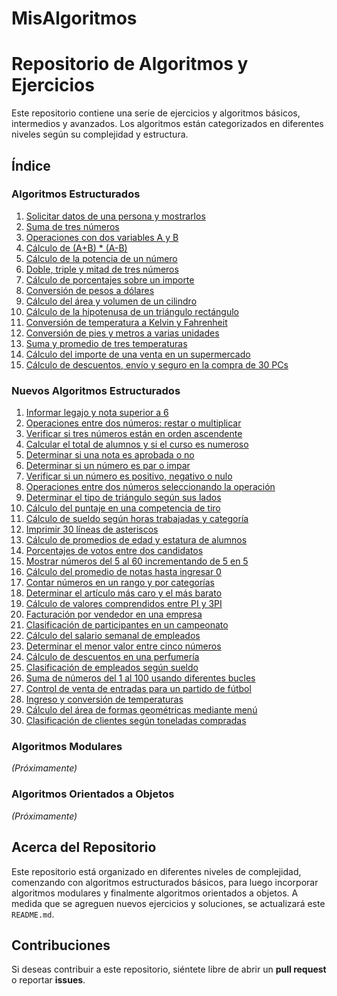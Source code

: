 # MisAlgoritmos
# Repositorio de Algoritmos y Ejercicios

Este repositorio contiene una serie de ejercicios y algoritmos básicos, intermedios y avanzados. Los algoritmos están categorizados en diferentes niveles según su complejidad y estructura.

## Índice

### Algoritmos Estructurados

1. [Solicitar datos de una persona y mostrarlos](./01_pedir_datos/)
2. [Suma de tres números](./02_suma_tres_numeros/)
3. [Operaciones con dos variables A y B](./03_operacion_variables/)
4. [Cálculo de (A+B) * (A-B)](./04_calculo_a_y_b)
5. [Cálculo de la potencia de un número](./05_potencia/)
6. [Doble, triple y mitad de tres números](./06_doble_triple_mitad)
7. [Cálculo de porcentajes sobre un importe](./07_porcentaje/)
8. [Conversión de pesos a dólares](./08_)
9. [Cálculo del área y volumen de un cilindro](./algoritmos-estructurados/area-volumen-cilindro.md)
10. [Cálculo de la hipotenusa de un triángulo rectángulo](./algoritmos-estructurados/calculo-hipotenusa.md)
11. [Conversión de temperatura a Kelvin y Fahrenheit](./algoritmos-estructurados/conversion-temperatura.md)
12. [Conversión de pies y metros a varias unidades](./algoritmos-estructurados/conversion-unidades.md)
13. [Suma y promedio de tres temperaturas](./algoritmos-estructurados/suma-promedio-temperaturas.md)
14. [Cálculo del importe de una venta en un supermercado](./algoritmos-estructurados/importe-venta.md)
15. [Cálculo de descuentos, envío y seguro en la compra de 30 PCs](./algoritmos-estructurados/descuentos-envio-pc.md)

### Nuevos Algoritmos Estructurados

1. [Informar legajo y nota superior a 6](./algoritmos-estructurados/legajo-nota.md)
2. [Operaciones entre dos números: restar o multiplicar](./algoritmos-estructurados/restar-multiplicar.md)
3. [Verificar si tres números están en orden ascendente](./algoritmos-estructurados/orden-ascendente.md)
4. [Calcular el total de alumnos y si el curso es numeroso](./algoritmos-estructurados/curso-numeroso.md)
5. [Determinar si una nota es aprobada o no](./algoritmos-estructurados/aprobo-no-aprobo.md)
6. [Determinar si un número es par o impar](./algoritmos-estructurados/par-impar.md)
7. [Verificar si un número es positivo, negativo o nulo](./algoritmos-estructurados/positivo-negativo-nulo.md)
8. [Operaciones entre dos números seleccionando la operación](./algoritmos-estructurados/operaciones-seleccionadas.md)
9. [Determinar el tipo de triángulo según sus lados](./algoritmos-estructurados/tipo-triangulo.md)
10. [Cálculo del puntaje en una competencia de tiro](./algoritmos-estructurados/puntaje-tiro.md)
11. [Cálculo de sueldo según horas trabajadas y categoría](./algoritmos-estructurados/sueldo-categoria.md)
12. [Imprimir 30 líneas de asteriscos](./algoritmos-estructurados/lineas-asteriscos.md)
13. [Cálculo de promedios de edad y estatura de alumnos](./algoritmos-estructurados/promedio-edad-estatura.md)
14. [Porcentajes de votos entre dos candidatos](./algoritmos-estructurados/porcentaje-votos.md)
15. [Mostrar números del 5 al 60 incrementando de 5 en 5](./algoritmos-estructurados/numeros-incrementados.md)
16. [Cálculo del promedio de notas hasta ingresar 0](./algoritmos-estructurados/promedio-notas.md)
17. [Contar números en un rango y por categorías](./algoritmos-estructurados/contar-numeros.md)
18. [Determinar el artículo más caro y el más barato](./algoritmos-estructurados/articulo-mas-caro.md)
19. [Cálculo de valores comprendidos entre PI y 3PI](./algoritmos-estructurados/valores-pi.md)
20. [Facturación por vendedor en una empresa](./algoritmos-estructurados/facturacion-vendedor.md)
21. [Clasificación de participantes en un campeonato](./algoritmos-estructurados/clasificacion-participantes.md)
22. [Cálculo del salario semanal de empleados](./algoritmos-estructurados/salario-semanal.md)
23. [Determinar el menor valor entre cinco números](./algoritmos-estructurados/menor-cinco-numeros.md)
24. [Cálculo de descuentos en una perfumería](./algoritmos-estructurados/descuentos-perfumeria.md)
25. [Clasificación de empleados según sueldo](./algoritmos-estructurados/clasificacion-empleados.md)
26. [Suma de números del 1 al 100 usando diferentes bucles](./algoritmos-estructurados/suma-numeros.md)
27. [Control de venta de entradas para un partido de fútbol](./algoritmos-estructurados/venta-entradas.md)
28. [Ingreso y conversión de temperaturas](./algoritmos-estructurados/temperaturas-conversion.md)
29. [Cálculo del área de formas geométricas mediante menú](./algoritmos-estructurados/area-formas.md)
30. [Clasificación de clientes según toneladas compradas](./algoritmos-estructurados/clasificacion-clientes.md)

### Algoritmos Modulares
_(Próximamente)_

### Algoritmos Orientados a Objetos
_(Próximamente)_

## Acerca del Repositorio

Este repositorio está organizado en diferentes niveles de complejidad, comenzando con algoritmos estructurados básicos, para luego incorporar algoritmos modulares y finalmente algoritmos orientados a objetos. A medida que se agreguen nuevos ejercicios y soluciones, se actualizará este `README.md`.

## Contribuciones

Si deseas contribuir a este repositorio, siéntete libre de abrir un **pull request** o reportar **issues**.

